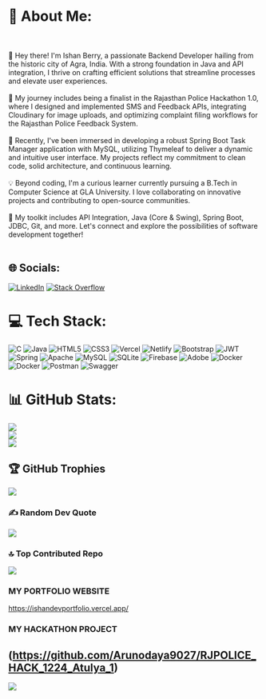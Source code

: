 # 💫 About Me:
<br><br>👋 Hey there! I'm Ishan Berry, a passionate Backend Developer hailing from the historic city of Agra, India. With a strong foundation in Java and API integration, I thrive on crafting efficient solutions that streamline processes and elevate user experiences.<br><br>🌟 My journey includes being a finalist in the Rajasthan Police Hackathon 1.0, where I designed and implemented SMS and Feedback APIs, integrating Cloudinary for image uploads, and optimizing complaint filing workflows for the Rajasthan Police Feedback System.<br><br>🚀 Recently, I've been immersed in developing a robust Spring Boot Task Manager application with MySQL, utilizing Thymeleaf to deliver a dynamic and intuitive user interface. My projects reflect my commitment to clean code, solid architecture, and continuous learning.<br><br>💡 Beyond coding, I'm a curious learner currently pursuing a B.Tech in Computer Science at GLA University. I love collaborating on innovative projects and contributing to open-source communities.<br><br>🔧 My toolkit includes API Integration, Java (Core & Swing), Spring Boot, JDBC, Git, and more. Let's connect and explore the possibilities of software development together!<br><br>


## 🌐 Socials:
[![LinkedIn](https://img.shields.io/badge/LinkedIn-%230077B5.svg?logo=linkedin&logoColor=white)](https://linkedin.com/in/https://www.linkedin.com/in/ishan-berry-989045203/) [![Stack Overflow](https://img.shields.io/badge/-Stackoverflow-FE7A16?logo=stack-overflow&logoColor=white)](https://stackoverflow.com/users/24906712)

# 💻 Tech Stack:
![C](https://img.shields.io/badge/c-%2300599C.svg?style=for-the-badge&logo=c&logoColor=white) ![Java](https://img.shields.io/badge/java-%23ED8B00.svg?style=for-the-badge&logo=openjdk&logoColor=white) ![HTML5](https://img.shields.io/badge/html5-%23E34F26.svg?style=for-the-badge&logo=html5&logoColor=white) ![CSS3](https://img.shields.io/badge/css3-%231572B6.svg?style=for-the-badge&logo=css3&logoColor=white) ![Vercel](https://img.shields.io/badge/vercel-%23000000.svg?style=for-the-badge&logo=vercel&logoColor=white) ![Netlify](https://img.shields.io/badge/netlify-%23000000.svg?style=for-the-badge&logo=netlify&logoColor=#00C7B7) ![Bootstrap](https://img.shields.io/badge/bootstrap-%238511FA.svg?style=for-the-badge&logo=bootstrap&logoColor=white) ![JWT](https://img.shields.io/badge/JWT-black?style=for-the-badge&logo=JSON%20web%20tokens) ![Spring](https://img.shields.io/badge/spring-%236DB33F.svg?style=for-the-badge&logo=spring&logoColor=white) ![Apache](https://img.shields.io/badge/apache-%23D42029.svg?style=for-the-badge&logo=apache&logoColor=white) ![MySQL](https://img.shields.io/badge/mysql-%2300000f.svg?style=for-the-badge&logo=mysql&logoColor=white) ![SQLite](https://img.shields.io/badge/sqlite-%2307405e.svg?style=for-the-badge&logo=sqlite&logoColor=white) ![Firebase](https://img.shields.io/badge/Firebase-039BE5?style=for-the-badge&logo=Firebase&logoColor=white) ![Adobe](https://img.shields.io/badge/adobe-%23FF0000.svg?style=for-the-badge&logo=adobe&logoColor=white) ![Docker](https://img.shields.io/badge/docker-%230db7ed.svg?style=for-the-badge&logo=docker&logoColor=white) ![Docker](https://img.shields.io/badge/docker-%230db7ed.svg?style=for-the-badge&logo=docker&logoColor=white) ![Postman](https://img.shields.io/badge/Postman-FF6C37?style=for-the-badge&logo=postman&logoColor=white) ![Swagger](https://img.shields.io/badge/-Swagger-%23Clojure?style=for-the-badge&logo=swagger&logoColor=white)
# 📊 GitHub Stats:
![](https://github-readme-stats.vercel.app/api?username=ishanberry&theme=vue-dark&hide_border=false&include_all_commits=true&count_private=false)<br/>
![](https://github-readme-streak-stats.herokuapp.com/?user=ishanberry&theme=vue-dark&hide_border=false)<br/>
![](https://github-readme-stats.vercel.app/api/top-langs/?username=ishanberry&theme=vue-dark&hide_border=false&include_all_commits=true&count_private=false&layout=compact)

## 🏆 GitHub Trophies
![](https://github-profile-trophy.vercel.app/?username=ishanberry&theme=radical&no-frame=false&no-bg=true&margin-w=4)

### ✍️ Random Dev Quote
![](https://quotes-github-readme.vercel.app/api?type=horizontal&theme=radical)

### 🔝 Top Contributed Repo
![](https://github-contributor-stats.vercel.app/api?username=ishanberry&limit=5&theme=dark&combine_all_yearly_contributions=true)

### MY PORTFOLIO WEBSITE
https://ishandevportfolio.vercel.app/

### MY  HACKATHON PROJECT 
(https://github.com/Arunodaya9027/RJPOLICE_HACK_1224_Atulya_1)
---
[![](https://visitcount.itsvg.in/api?id=ishanberry&icon=0&color=0)](https://visitcount.itsvg.in)

<!-- Proudly created with GPRM ( https://gprm.itsvg.in ) -->
